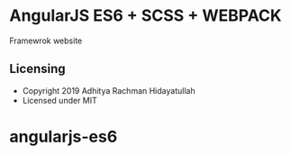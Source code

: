 # AngularJS ES6 + SCSS + WEBPACK

Framewrok website



## Licensing

- Copyright 2019 Adhitya Rachman Hidayatullah
- Licensed under MIT
# angularjs-es6
